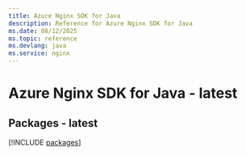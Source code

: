 ```yaml
---
title: Azure Nginx SDK for Java
description: Reference for Azure Nginx SDK for Java
ms.date: 08/12/2025
ms.topic: reference
ms.devlang: java
ms.service: nginx
---
```

# Azure Nginx SDK for Java - latest
## Packages - latest
[!INCLUDE [packages](nginx-index.md)]